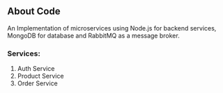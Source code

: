 ## About Code
An Implementation of microservices using Node.js for backend services, MongoDB for database and RabbitMQ as a message broker.

### Services:
  1. Auth Service
  2. Product Service
  3. Order Service
